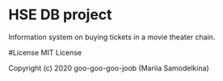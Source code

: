 # HSE DB project

Information system on buying tickets in a movie theater chain.

#License
MIT License

Copyright (c) 2020 goo-goo-goo-joob (Mariia Samodelkina)
